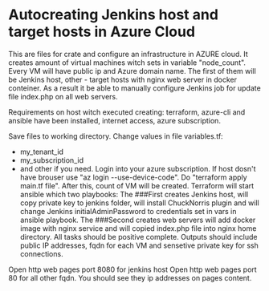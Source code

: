 # Autocreating Jenkins host and target hosts in Azure Cloud

This are files for crate and configure an infrastructure in AZURE cloud. It creates amount of virtual machines witch sets in  variable "node_count".
Every VM will have public ip and Azure domain name. The first of them will be Jenkins host, other - target hosts with nginx web server in docker conteiner.
As a result it be able to manually configure Jenkins job for update file index.php on all web servers.

Requirements on host witch executed creating: terraform, azure-cli and ansible have been installed, internet access, azure subscription.

Save files to working directory.
Change values in file variables.tf:
- my_tenant_id
- my_subscription_id
- and other if you need.
Login into your azure subscription. If host dosn't have brouser use "az login --use-device-code".
Do "terraform apply main.tf file".
After this, count of VM will be created.
Terraform will start ansible which two playbooks:
The ###First creates Jenkins host,  will copy private key to jenkins folder, will install ChuckNorris plugin
and  will change Jenkins initialAdminPassword to credentials set in vars in ansible playbook.
The ###Second creates web servers will add docker image with nginx service and will copied index.php file into nginx home directory.
All tasks should be positive complete.
Outputs should include public IP addresses, fqdn for each VM and sensetive private key for ssh connections.

Open http web pages port 8080 for jenkins host
Open http web pages port 80 for all other fqdn. You should see they ip addresses on pages content.
